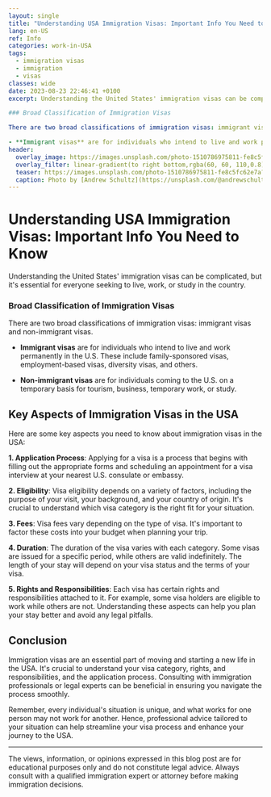```yaml
---
layout: single
title: "Understanding USA Immigration Visas: Important Info You Need to Know"
lang: en-US
ref: Info
categories: work-in-USA
tags:
  - immigration visas
  - immigration
  - visas
classes: wide
date: 2023-08-23 22:46:41 +0100
excerpt: Understanding the United States' immigration visas can be complicated, but it's essential for everyone seeking to live, work, or study in the country.

### Broad Classification of Immigration Visas

There are two broad classifications of immigration visas: immigrant visas and non-immigrant visas.

- **Immigrant visas** are for individuals who intend to live and work permanently in the U.S.
header:
  overlay_image: https://images.unsplash.com/photo-1510786975811-fe8c5fc62e7a?crop=entropy&cs=tinysrgb&fit=max&fm=jpg&ixid=M3w0Nzk0ODB8MHwxfHNlYXJjaHw3fHxpbW1pZ3JhdGlvbiUyMHZpc2FzJTJDJTIwaW1taWdyYXRpb24lMkMlMjB2aXNhc3xlbnwwfDB8fHwxNjkyODI3MjAxfDA&ixlib=rb-4.0.3&q=80&w=1080
  overlay_filter: linear-gradient(to right bottom,rgba(60, 60, 110,0.8), rgba(178, 34, 52, 0.5))
  teaser: https://images.unsplash.com/photo-1510786975811-fe8c5fc62e7a?crop=entropy&cs=tinysrgb&fit=max&fm=jpg&ixid=M3w0Nzk0ODB8MHwxfHNlYXJjaHw3fHxpbW1pZ3JhdGlvbiUyMHZpc2FzJTJDJTIwaW1taWdyYXRpb24lMkMlMjB2aXNhc3xlbnwwfDB8fHwxNjkyODI3MjAxfDA&ixlib=rb-4.0.3&q=80&w=400
  caption: Photo by [Andrew Schultz](https://unsplash.com/@andrewschultz?utm_source=wenospeakamericano&utm_medium=referral) on [Unsplash](https://unsplash.com/?utm_source=wenospeakamericano&utm_medium=referral)
---
```

  
  # Understanding USA Immigration Visas: Important Info You Need to Know

Understanding the United States' immigration visas can be complicated, but it's essential for everyone seeking to live, work, or study in the country.

### Broad Classification of Immigration Visas

There are two broad classifications of immigration visas: immigrant visas and non-immigrant visas.

- **Immigrant visas** are for individuals who intend to live and work permanently in the U.S. These include family-sponsored visas, employment-based visas, diversity visas, and others.
  
- **Non-immigrant visas** are for individuals coming to the U.S. on a temporary basis for tourism, business, temporary work, or study.

## Key Aspects of Immigration Visas in the USA

Here are some key aspects you need to know about immigration visas in the USA:

**1. Application Process**: Applying for a visa is a process that begins with filling out the appropriate forms and scheduling an appointment for a visa interview at your nearest U.S. consulate or embassy.

**2. Eligibility**: Visa eligibility depends on a variety of factors, including the purpose of your visit, your background, and your country of origin. It's crucial to understand which visa category is the right fit for your situation.

**3. Fees**: Visa fees vary depending on the type of visa. It's important to factor these costs into your budget when planning your trip.

**4. Duration**: The duration of the visa varies with each category. Some visas are issued for a specific period, while others are valid indefinitely. The length of your stay will depend on your visa status and the terms of your visa.

**5. Rights and Responsibilities**: Each visa has certain rights and responsibilities attached to it. For example, some visa holders are eligible to work while others are not. Understanding these aspects can help you plan your stay better and avoid any legal pitfalls.

## Conclusion

Immigration visas are an essential part of moving and starting a new life in the USA. It's crucial to understand your visa category, rights, and responsibilities, and the application process. Consulting with immigration professionals or legal experts can be beneficial in ensuring you navigate the process smoothly.

Remember, every individual's situation is unique, and what works for one person may not work for another. Hence, professional advice tailored to your situation can help streamline your visa process and enhance your journey to the USA.

---

The views, information, or opinions expressed in this blog post are for educational purposes only and do not constitute legal advice. Always consult with a qualified immigration expert or attorney before making immigration decisions.
